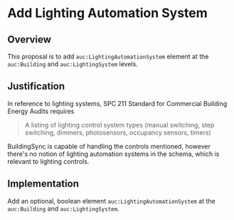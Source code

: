 # Add Lighting Automation System

## Overview

This proposal is to add `auc:LightingAutomationSystem` element at the `auc:Building` and `auc:LightingSystem` levels.

## Justification

In reference to lighting systems, SPC 211 Standard for Commercial Building Energy Audits requires

> A listing of lighting control system types (manual switching, step switching, dimmers, photosensors, occupancy sensors, timers)

BuildingSync is capable of handling the controls mentioned, however there's no notion of lighting automation systems in the schema, which is relevant to lighting controls.

## Implementation

Add an optional, boolean element `auc:LightingAutomationSystem` at the `auc:Building` and `auc:LightingSystem`.

